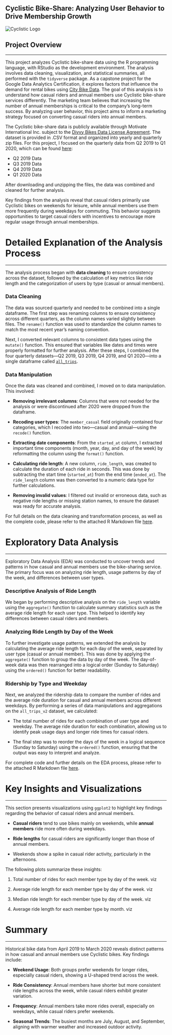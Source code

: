 ## Cyclistic Bike-Share: Analyzing User Behavior to Drive Membership Growth
   
![Cyclistic Logo](image)

## Project Overview
***
This project analyzes Cyclistic bike-share data using the R programming language, with RStudio as the development environment. The analysis involves data cleaning, visualization, and statistical summaries, all performed with the `tidyverse` package. As a capstone project for the Google Data Analytics Certification, it explores factors that influence the demand for rental bikes using [City Bike Data](link-to-outside-file). The goal of this analysis is to understand how casual riders and annual members use Cyclistic bike-share services differently. The marketing team believes that increasing the number of annual memberships is critical to the company’s long-term success. By analyzing user behavior, this project aims to inform a marketing strategy focused on converting casual riders into annual members.

The Cyclistic bike-share data is publicly available through Motivate International Inc. subject to the [Divvy Bikes Data License Agreement](https://www.divvybikes.com/data-license-agreement). The dataset is provided in .CSV format and organized into yearly and quarterly zip files. For this project, I focused on the quarterly data from Q2 2019 to Q1 2020, which can be found [here](https://divvy-tripdata.s3.amazonaws.com/index.html):

* Q2 2019 Data
* Q3 2019 Data
* Q4 2019 Data
* Q1 2020 Data

After downloading and unzipping the files, the data was combined and cleaned for further analysis.

Key findings from the analysis reveal that casual riders primarily use Cyclistic bikes on weekends for leisure, while annual members use them more frequently during weekdays for commuting. This behavior suggests opportunities to target casual riders with incentives to encourage more regular usage through annual memberships.

# Detailed Explanation of the Analysis Process
***
The analysis process began with **data cleaning** to ensure consistency across the dataset, followed by the calculation of key metrics like ride length and the categorization of users by type (casual or annual members).

### Data Cleaning

The data was sourced quarterly and needed to be combined into a single dataframe. The first step was renaming columns to ensure consistency across different quarters, as the column names varied slightly between files. The `rename()` function was used to standardize the column names to match the most recent year’s naming convention.

Next, I converted relevant columns to consistent data types using the `mutate()` function. This ensured that variables like dates and times were properly formatted for further analysis. After these steps, I combined the four quarterly datasets—Q2 2019, Q3 2019, Q4 2019, and Q1 2020—into a single dataframe called [`all_trips`](link-to-cleaned-data).


### Data Manipulation

Once the data was cleaned and combined, I moved on to data manipulation. This involved:

* **Removing irrelevant columns**: Columns that were not needed for the analysis or were discontinued after 2020 were dropped from the dataframe.

* **Recoding user types**: The `member_casual` field originally contained four categories, which I recoded into two—casual and annual—using the `recode()` function.

* **Extracting date components**: From the `started_at` column, I extracted important time components (month, year, day, and day of the week) by reformatting the column using the `format()` function.

* **Calculating ride length**: A new column, `ride_length`, was created to calculate the duration of each ride in seconds. This was done by subtracting the start time (`started_at`) from the end time (`ended_at`). The `ride_length` column was then converted to a numeric data type for further calculations.

* **Removing invalid values**: I filtered out invalid or erroneous data, such as negative ride lengths or missing station names, to ensure the dataset was ready for accurate analysis.

For full details on the data cleaning and transformation process, as well as the complete code, please refer to the attached R Markdown file [here](link-to-Rmd-file).


# Exploratory Data Analysis
***
Exploratory Data Analysis (EDA) was conducted to uncover trends and patterns in how casual and annual members use the bike-sharing service. The primary focus was on analyzing ride length, usage patterns by day of the week, and differences between user types.

### Descriptive Analysis of Ride Length

We began by performing descriptive analysis on the `ride_length` variable using the `aggregate()` function to calculate summary statistics such as the average ride length for each user type. This helped to identify key differences between casual riders and members.

### Analyzing Ride Length by Day of the Week

To further investigate usage patterns, we extended the analysis by calculating the average ride length for each day of the week, separated by user type (casual or annual member). This was done by applying the `aggregate()` function to group the data by day of the week. The day-of-week data was then rearranged into a logical order (Sunday to Saturday) using the `ordered()` function for better readability.

### Ridership by Type and Weekday

Next, we analyzed the ridership data to compare the number of rides and the average ride duration for casual and annual members across different weekdays. By performing a series of data manipulations and aggregations on the `all_trips_v2` dataset, we calculated:

* The total number of rides for each combination of user type and weekday.
The average ride duration for each combination, allowing us to identify peak usage days and longer ride times for casual riders.

* The final step was to reorder the days of the week in a logical sequence (Sunday to Saturday) using the `ordered()` function, ensuring that the output was easy to interpret and analyze.

For complete code and further details on the EDA process, please refer to the attached R Markdown file [here](link-to-Rmd-file).


# Key Insights and Visualizations
***
This section presents visualizations using `ggplot2` to highlight key findings regarding the behavior of casual riders and annual members.

* **Casual riders** tend to use bikes mainly on weekends, while **annual members** ride more often during weekdays.

* **Ride lengths** for casual riders are significantly longer than those of annual members.

* Weekends show a spike in casual rider activity, particularly in the afternoons.


The following plots summarize these insights:

1. Total number of rides for each member type by day of the week. viz

2. Average ride length for each member type by day of the week. viz

3. Median ride length for each member type by day of the week. viz

4. Average ride length for each member type by month. viz


# Summary
***
Historical bike data from April 2019 to March 2020 reveals distinct patterns in how casual and annual members use Cyclistic bikes. Key findings include:

* **Weekend Usage**: Both groups prefer weekends for longer rides, especially casual riders, showing a U-shaped trend across the week.

* **Ride Consistency**: Annual members have shorter but more consistent ride lengths across the week, while casual riders exhibit greater variation.

* **Frequency**: Annual members take more rides overall, especially on weekdays, while casual riders prefer weekends.

* **Seasonal Trends**: The busiest months are July, August, and September, aligning with warmer weather and increased outdoor activity.



